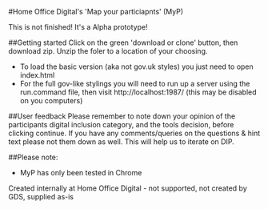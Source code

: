 #Home Office Digital's 'Map your particiapnts' (MyP)

This is not finished! It's a Alpha prototype!

##Getting started
Click on the green 'download or clone' button, then download zip. Unzip the foler to a location of your choosing.
- To load the basic version (aka not gov.uk styles) you just need to open index.html
- For the full gov-like stylings you will need to run up a server using the run.command file, then visit http://localhost:1987/ (this may be disabled on you computers)

##User feedback
Please remember to note down your opinion of the participants digital inclusion category, and the tools decision, before clicking continue. If you have any comments/queries on the questions & hint text please not them down as well. This will help us to iterate on DIP. 

##Please note: 
- MyP has only been tested in Chrome

Created internally at Home Office Digital - not supported, not created by GDS, supplied as-is